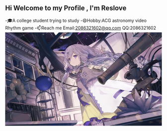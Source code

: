 ## Hi Welcome to my Profile , I'm Reslove



 -🎓A college student trying to study
 -😄Hobby:ACG astronomy video Rhythm game
 -📫Reach me Email:2086321602@qq.com QQ:2086321602
![好看的](image/好看的.jpg)
